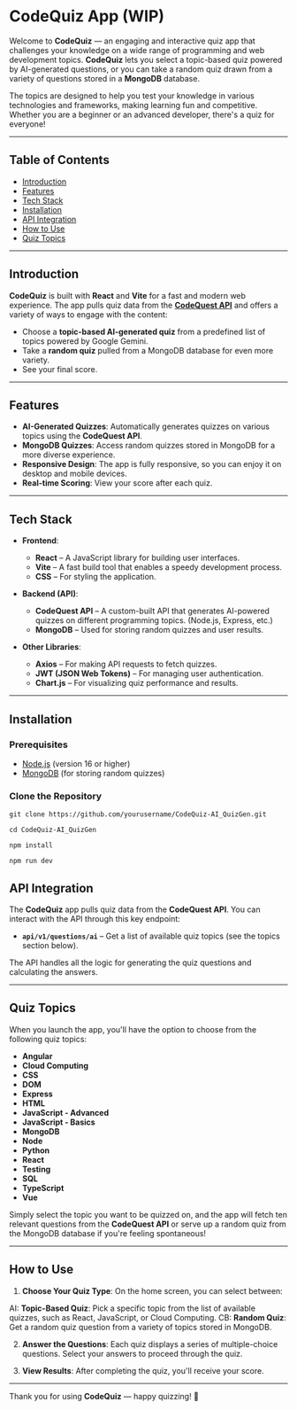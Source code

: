 # CodeQuiz App (WIP)

Welcome to **CodeQuiz** — an engaging and interactive quiz app that challenges your knowledge on a wide range of programming and web development topics. **CodeQuiz** lets you select a topic-based quiz powered by AI-generated questions, or you can take a random quiz drawn from a variety of questions stored in a **MongoDB** database. 

The topics are designed to help you test your knowledge in various technologies and frameworks, making learning fun and competitive. Whether you are a beginner or an advanced developer, there's a quiz for everyone!

---

## Table of Contents

- [Introduction](#introduction)
- [Features](#features)
- [Tech Stack](#tech-stack)
- [Installation](#installation)
- [API Integration](#api-integration)
- [How to Use](#how-to-use)
- [Quiz Topics](#quiz-topics)

---

## Introduction

**CodeQuiz** is built with **React** and **Vite** for a fast and modern web experience. The app pulls quiz data from the  [**CodeQuest API**](https://codequestapi.onrender.com)  and offers a variety of ways to engage with the content:

- Choose a **topic-based AI-generated quiz** from a predefined list of topics powered by Google Gemini.
- Take a **random quiz** pulled from a MongoDB database for even more variety.
- See your final score.

---

## Features

- **AI-Generated Quizzes**: Automatically generates quizzes on various topics using the **CodeQuest API**.
- **MongoDB Quizzes**: Access random quizzes stored in MongoDB for a more diverse experience.
- **Responsive Design**: The app is fully responsive, so you can enjoy it on desktop and mobile devices.
- **Real-time Scoring**: View your score after each quiz.

---

## Tech Stack

- **Frontend**: 
  - **React** – A JavaScript library for building user interfaces.
  - **Vite** – A fast build tool that enables a speedy development process.
  - **CSS** – For styling the application.

- **Backend (API)**:
  - **CodeQuest API** – A custom-built API that generates AI-powered quizzes on different programming topics. (Node.js, Express, etc.)
  - **MongoDB** – Used for storing random quizzes and user results.

- **Other Libraries**:
  - **Axios** – For making API requests to fetch quizzes.
  - **JWT (JSON Web Tokens)** – For managing user authentication.
  - **Chart.js** – For visualizing quiz performance and results.

---

## Installation

### Prerequisites

- [Node.js](https://nodejs.org/) (version 16 or higher)
- [MongoDB](https://www.mongodb.com/) (for storing random quizzes)

### Clone the Repository

`git clone https://github.com/yourusername/CodeQuiz-AI_QuizGen.git`

`cd CodeQuiz-AI_QuizGen`

`npm install`

`npm run dev`

## API Integration

The **CodeQuiz** app pulls quiz data from the **CodeQuest API**. You can interact with the API through this key endpoint:

- **`api/v1/questions/ai`** – Get a list of available quiz topics (see the topics section below).

The API handles all the logic for generating the quiz questions and calculating the answers.

---

## Quiz Topics

When you launch the app, you'll have the option to choose from the following quiz topics:

- **Angular**
- **Cloud Computing**
- **CSS**
- **DOM**
- **Express**
- **HTML**
- **JavaScript - Advanced**
- **JavaScript - Basics**
- **MongoDB**
- **Node**
- **Python**
- **React**
- **Testing**
- **SQL**
- **TypeScript**
- **Vue**

Simply select the topic you want to be quizzed on, and the app will fetch ten relevant questions from the **CodeQuest API** or serve up a random quiz from the MongoDB database if you're feeling spontaneous!

---

## How to Use

1. **Choose Your Quiz Type**: On the home screen, you can select between:

AI: **Topic-Based Quiz**: Pick a specific topic from the list of available quizzes, such as React, JavaScript, or Cloud Computing.
CB: **Random Quiz**: Get a random quiz question from a variety of topics stored in MongoDB.

2. **Answer the Questions**: Each quiz displays a series of multiple-choice questions. Select your answers to proceed through the quiz.

3. **View Results**: After completing the quiz, you'll receive your score.

---

Thank you for using **CodeQuiz** — happy quizzing! 🎉
